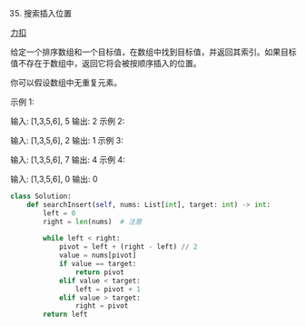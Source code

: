 35. 搜索插入位置

[力扣](https://leetcode-cn.com/problems/search-insert-position)

给定一个排序数组和一个目标值，在数组中找到目标值，并返回其索引。如果目标值不存在于数组中，返回它将会被按顺序插入的位置。

你可以假设数组中无重复元素。

示例 1:

输入: [1,3,5,6], 5
输出: 2
示例 2:

输入: [1,3,5,6], 2
输出: 1
示例 3:

输入: [1,3,5,6], 7
输出: 4
示例 4:

输入: [1,3,5,6], 0
输出: 0

```py
class Solution:
    def searchInsert(self, nums: List[int], target: int) -> int:
        left = 0
        right = len(nums)  # 注意
        
        while left < right:
            pivot = left + (right - left) // 2
            value = nums[pivot]
            if value == target:
                return pivot
            elif value < target:
                left = pivot + 1
            elif value > target:
                right = pivot
        return left
```

